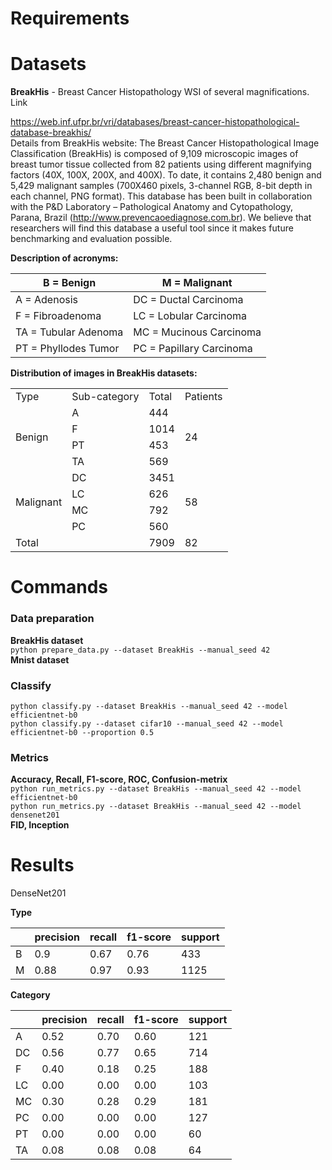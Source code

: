# Requirements

# Datasets

**BreakHis** - Breast Cancer Histopathology WSI of several magnifications. Link

https://web.inf.ufpr.br/vri/databases/breast-cancer-histopathological-database-breakhis/  
Details from BreakHis website: The Breast Cancer Histopathological Image Classification (BreakHis) is composed of
9,109
microscopic images of breast tumor tissue collected from 82 patients using different magnifying factors (40X, 100X,
200X, and 400X). To date, it contains 2,480 benign and 5,429 malignant samples (700X460 pixels, 3-channel RGB, 8-bit
depth in each channel, PNG format). This database has been built in collaboration with the P&D Laboratory –
Pathological
Anatomy and Cytopathology, Parana, Brazil (http://www.prevencaoediagnose.com.br). We believe that researchers will
find
this database a useful tool since it makes future benchmarking and evaluation possible.

**Description of acronyms:**

| B = Benign           | M  = Malignant           |
|----------------------|--------------------------|
| A = Adenosis         | DC = Ductal Carcinoma    |
| F = Fibroadenoma     | LC = Lobular Carcinoma   |
| TA = Tubular Adenoma | MC = Mucinous Carcinoma  |
| PT = Phyllodes Tumor | PC = Papillary Carcinoma |

**Distribution of images in BreakHis datasets:**

<table>
    <tr>
        <td>Type</td>
        <td>Sub-category</td>
        <td>Total</td>
        <td>Patients</td>
    </tr>
    <tr>
        <td rowspan="4">Benign</td>
        <td>A</td>
        <td>444</td>
        <td rowspan="4">24</td>
    </tr>
    <tr>
        <td>F</td>
        <td>1014</td>
    </tr>
    <tr>
        <td>PT</td>
        <td>453</td>
    </tr>
    <tr>
        <td>TA</td>
        <td>569</td>
    </tr>
    <tr>
        <td rowspan="4">Malignant</td>
        <td>DC</td>
        <td>3451</td>
        <td rowspan="4">58</td>
    </tr>
    <tr>
        <td>LC</td>
        <td>626</td>
    </tr>
    <tr>
        <td>MC</td>
        <td>792</td>
    </tr>
    <tr>
        <td>PC</td>
        <td>560</td>
    </tr>
    <tr>
        <td>Total</td>
        <td> </td>
        <td>7909</td>
        <td>82</td>
    </tr>
</table>

# Commands

### Data preparation

**BreakHis dataset**  
```python prepare_data.py --dataset BreakHis --manual_seed 42```  
**Mnist dataset**

### Classify

```python classify.py --dataset BreakHis --manual_seed 42 --model efficientnet-b0```  
```python classify.py --dataset cifar10 --manual_seed 42 --model efficientnet-b0 --proportion 0.5```

### Metrics

**Accuracy, Recall, F1-score, ROC, Confusion-metrix**  
```python run_metrics.py --dataset BreakHis --manual_seed 42 --model efficientnet-b0```    
```python run_metrics.py --dataset BreakHis --manual_seed 42 --model densenet201```  
**FID, Inception**

# Results

DenseNet201

**Type**

|     | precision | recall | f1-score | support |
|-----|-----------|--------|----------|---------|
| B   | 0.9       | 0.67   | 0.76     | 433     |
| M   | 0.88      | 0.97   | 0.93     | 1125    |

**Category**

|     | precision | recall | f1-score | support |
|-----|-----------|--------|----------|---------|
| A   | 0.52      | 0.70   | 0.60     | 121     |
| DC  | 0.56      | 0.77   | 0.65     | 714     |
| F   | 0.40      | 0.18   | 0.25     | 188     |
| LC  | 0.00      | 0.00   | 0.00     | 103     |
| MC  | 0.30      | 0.28   | 0.29     | 181     |
| PC  | 0.00      | 0.00   | 0.00     | 127     |
| PT  | 0.00      | 0.00   | 0.00     | 60      |
| TA  | 0.08      | 0.08   | 0.08     | 64      |